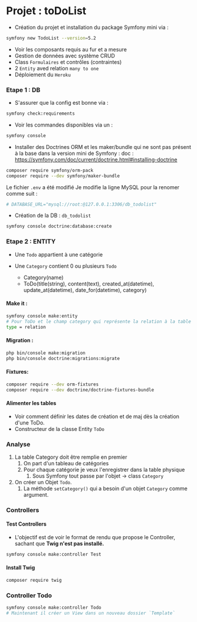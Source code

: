 # Projet : toDoList
- Création du projet et installation du package Symfony mini via :
```bash
symfony new TodoList --version=5.2
```
- Voir les composants requis au fur et a mesure
- Gestion de données avec système CRUD
- Class `Formulaires` et contrôles (contraintes)
- 2 `Entity` aved relation `many to one`
- Déploiement du `Heroku`

### Etape 1 : DB

- S'assurer que la config est bonne via : 
```bash
symfony check:requirements
```

- Voir les commandes disponibles via un :
```bash
symfony console
```

- Installer des Doctrines ORM et les maker/bundle qui ne sont pas présent à la base dans la version mini de Symfony :
doc : https://symfony.com/doc/current/doctrine.html#installing-doctrine
```Bash
composer require symfony/orm-pack
composer require --dev symfony/maker-bundle
```
Le fichier `.env` a été modifié
Je modifie la ligne MySQL pour la renomer comme suit :
```bash
# DATABASE_URL="mysql://root:@127.0.0.1:3306/db_todolist"
```
- Création de la DB : `db_todolist`
```bash
symfony console doctrine:database:create
```

### Etape 2 : ENTITY

- Une `Todo` appartient à une catégorie
- Une `Category` contient 0 ou plusieurs `Todo`

    - Category(name)
    - ToDo(title(string), content(text), created_at(datetime), update_at(datetime), date_for(datetime), category)

#### Make it :

```bash
symfony console make:entity
# Pour ToDo et le champ category qui représente la relation à la table mère catégorie :
type = relation
```

#### Migration :
```bash
php bin/console make:migration
php bin/console doctrine:migrations:migrate
```

#### Fixtures:
```bash
composer require --dev orm-fixtures
composer require --dev doctrine/doctrine-fixtures-bundle
```

#### Alimenter les tables
- Voir comment définir les dates de création et de maj dès la création d'une ToDo.
- Constructeur de la classe Entity `ToDo` 

### Analyse
1.  La table Category doit être remplie en premier
    1.  On part d'un tableau de catégories
    2.  Pour chaque catégorie je veux l'enregistrer dans la table physique
        1.  Sous Symfony tout passe par l'objet -> class `Category`
2.  On créer un Objet `Todo`.
    1.  La méthode `setCategory()` qui a besoin d'un objet `Category` comme argument.

### Controllers

#### Test Controllers
- L'objectif est de voir le format de rendu que propose le Controller, sachant que **Twig n'est pas installé.**

```bash
symfony console make:controller Test
```

#### Install Twig 
```bash
composer require twig
```
### Controller Todo
```bash
symfony console make:controller Todo
# Maintenant il créer un View dans un nouveau dossier `Template`
```
